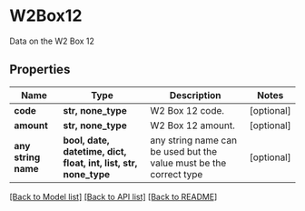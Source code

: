 # W2Box12

Data on the W2 Box 12

## Properties
Name | Type | Description | Notes
------------ | ------------- | ------------- | -------------
**code** | **str, none_type** | W2 Box 12 code. | [optional] 
**amount** | **str, none_type** | W2 Box 12 amount. | [optional] 
**any string name** | **bool, date, datetime, dict, float, int, list, str, none_type** | any string name can be used but the value must be the correct type | [optional]

[[Back to Model list]](../README.md#documentation-for-models) [[Back to API list]](../README.md#documentation-for-api-endpoints) [[Back to README]](../README.md)


